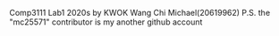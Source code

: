 Comp3111 Lab1 2020s
by KWOK Wang Chi Michael(20619962)
P.S. the "mc25571" contributor is my another github account